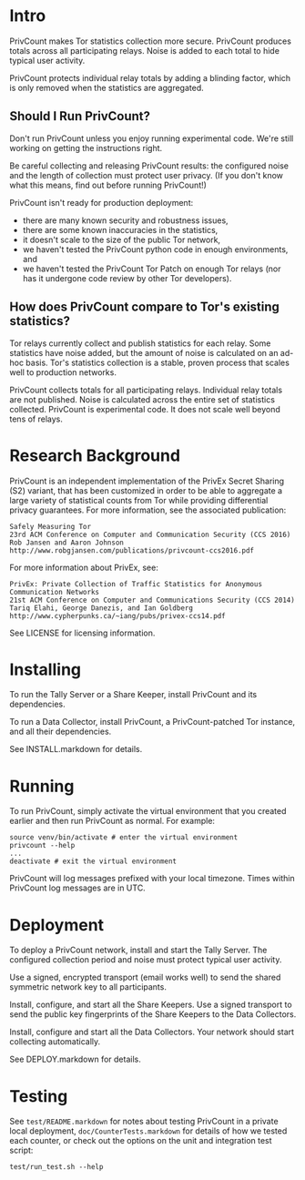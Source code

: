 # Intro

PrivCount makes Tor statistics collection more secure. PrivCount produces
totals across all participating relays. Noise is added to each total to hide
typical user activity.

PrivCount protects individual relay totals by adding a blinding factor, which
is only removed when the statistics are aggregated.

## Should I Run PrivCount?

Don't run PrivCount unless you enjoy running experimental code.
We're still working on getting the instructions right.

Be careful collecting and releasing PrivCount results: the configured noise
and the length of collection must protect user privacy.
(If you don't know what this means, find out before running PrivCount!)

PrivCount isn't ready for production deployment:
* there are many known security and robustness issues,
* there are some known inaccuracies in the statistics,
* it doesn't scale to the size of the public Tor network,
* we haven't tested the PrivCount python code in enough environments, and
* we haven't tested the PrivCount Tor Patch on enough Tor relays
  (nor has it undergone code review by other Tor developers).

## How does PrivCount compare to Tor's existing statistics?

Tor relays currently collect and publish statistics for each relay. Some
statistics have noise added, but the amount of noise is calculated on an
ad-hoc basis. Tor's statistics collection is a stable, proven process that
scales well to production networks.

PrivCount collects totals for all participating relays. Individual relay totals
are not published. Noise is calculated across the entire set of statistics
collected. PrivCount is experimental code. It does not scale well beyond tens
of relays.

# Research Background

PrivCount is an independent implementation of the PrivEx Secret Sharing (S2)
variant, that has been customized in order to be able to aggregate a large
variety of statistical counts from Tor while providing differential privacy
guarantees. For more information, see the associated publication:

```
Safely Measuring Tor
23rd ACM Conference on Computer and Communication Security (CCS 2016)
Rob Jansen and Aaron Johnson
http://www.robgjansen.com/publications/privcount-ccs2016.pdf
```

For more information about PrivEx, see:

```
PrivEx: Private Collection of Traffic Statistics for Anonymous Communication Networks
21st ACM Conference on Computer and Communications Security (CCS 2014)
Tariq Elahi, George Danezis, and Ian Goldberg
http://www.cypherpunks.ca/~iang/pubs/privex-ccs14.pdf
```

See LICENSE for licensing information.

# Installing

To run the Tally Server or a Share Keeper, install PrivCount and its
dependencies.

To run a Data Collector, install PrivCount, a PrivCount-patched Tor instance,
and all their dependencies.

See INSTALL.markdown for details.

# Running

To run PrivCount, simply activate the virtual environment that you created
earlier and then run PrivCount as normal. For example:

    source venv/bin/activate # enter the virtual environment
    privcount --help
    ...
    deactivate # exit the virtual environment

PrivCount will log messages prefixed with your local timezone. Times within
PrivCount log messages are in UTC.

# Deployment

To deploy a PrivCount network, install and start the Tally Server. The
configured collection period and noise must protect typical user activity.

Use a signed, encrypted transport (email works well) to send the shared
symmetric network key to all participants.

Install, configure, and start all the Share Keepers. Use a signed transport to
send the public key fingerprints of the Share Keepers to the Data Collectors.

Install, configure and start all the Data Collectors. Your network should
start collecting automatically.

See DEPLOY.markdown for details.

# Testing

See `test/README.markdown` for notes about testing PrivCount in a private
local deployment, `doc/CounterTests.markdown` for details of how we tested
each counter, or check out the options on the unit and integration test script:

    test/run_test.sh --help

